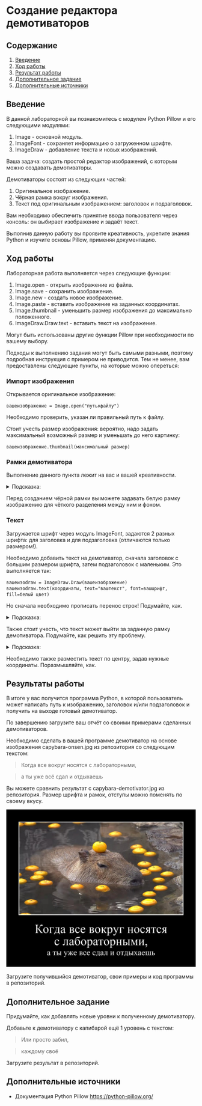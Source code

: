 # Создание редактора демотиваторов

## Содержание

1. [Введение](#Введение)
2. [Ход работы](<#Ход работы>)
3. [Результат работы](<#Результат работы>)
4. [Дополнительное задание](<#Дополнительное задание>)
5. [Дополнительные источники](<#Дополнительные источники>)

## Введение

В данной лабораторной вы познакомитесь с модулем Python Pillow и его следующими 
модулями:

1. Image - основной модуль.
2. ImageFont - сохраняет информацию о загруженном шрифте.
3. ImageDraw - добавление текста и новых изображений.

Ваша задача: создать простой редактор изображений, с которым можно создавать 
демотиваторы.

Демотиваторы состоят из следующих частей:

1. Оригинальное изображение.
2. Чёрная рамка вокруг изображения.
3. Текст под оригинальным изображением: заголовок и подзаголовок.

Вам необходимо обеспечить принятие ввода пользователя через консоль: он выбирает 
изображение и задаёт текст. 

Выполнив данную работу вы проявите креативность, укрепите знания Python и
изучите основы Pillow, применяя документацию.

## Ход работы

Лабораторная работа выполняется через следующие функции:

1. Image.open - открыть изображение из файла.
2. Image.save - сохранить изображение.
3. Image.new - создать новое изображение.
4. Image.paste - вставить изображение на заданных координатах.
5. Image.thumbnail - уменьшить размер изображения до максимально положенного.
6. ImageDraw.Draw.text - вставить текст на изображение.

Могут быть использованы другие функции Pillow при необходимости по вашему выбору.

Подходы к выполнению задания могут быть самыми разными, поэтому подробная инструкция
с примером не приводится. Тем не менее, вам предоставлены следующие пункты,
на которые можно опереться:

### Импорт изображения

Открывается оригинальное изображение:
```
вашеизображение = Image.open("путькфайлу")
```

Необходимо проверить, указан ли правильный путь к файлу. 

Стоит учесть размер изображения: вероятно, надо задать максимальный 
возможный размер и уменьшать до него картинку:
```
вашеизображение.thumbnail(максимальный размер)
```

### Рамки демотиватора

Выполнение данного пункта лежит на вас и вашей креативности.

<details>
<summary>Подсказка: </summary>

    Можно использовать функции Image.new и Image.paste или функцию expand из модуля ImageOps.
</details>

Перед созданием чёрной рамки вы можете задавать белую рамку изображению для
чёткого разделения между ним и фоном.

### Текст

Загружается шрифт через модуль ImageFont, задаются 2 разных шрифта: для
заголовка и для подзаголовка (отличаются только размером!).


Необходимо добавить текст на демотиватор, сначала заголовок с большим размером 
шрифта, затем подзаголовок с маленьким. Это выполняется так:

```
вашеизоdraw = ImageDraw.Draw(вашеизображение)
вашеизоdraw.text(координаты, text="ваштекст", font=вашшрифт, fill=белый цвет)
```

Но сначала необходимо прописать перенос строк! Подумайте, как.

<details> 
<summary>Подсказка: </summary>
    
    Вам может помочь модуль textwrap.
</details>

Также стоит учесть, что текст может выйти за заданную рамку демотиватора. Подумайте,
как решить эту проблему.
<details> 
<summary>Подсказка: </summary>
    
    Что-то стоит делать с вводом пользователя?
    Может, что-то сделать с рамкой? До или после её создания?
</details>

Необходимо также разместить текст по центру, задав нужные координаты. Поразмышляйте,
как.

## Результаты работы

В итоге у вас получится программа Python, в которой пользователь может написать
путь к изображению, заголовок и/или подзаголовок и получить на выходе готовый
демотиватор.

По завершению загрузите ваш отчёт со своими примерами сделанных демотиваторов.

Необходимо сделать в вашей программе демотиватор на основе изображения capybara-onsen.jpg
из репозитория со следующим текстом:

> Когда все вокруг носятся с лабораторными,

> а ты уже всё сдал и отдыхаешь

Вы можете сравнить результат с capybara-demotivator.jpg из репозитория. Размер шрифта и рамок, отступы можно поменять по своему вкусу.

![демотиватор](capybara-demotivator.jpg)

Загрузите получившийся демотиватор, свои примеры и код программы в репозиторий.

## Дополнительное задание

Придумайте, как добавлять новые уровни к полученному демотиватору.

Добавьте к демотиватору с капибарой ещё 1 уровень с текстом:

> Или просто забил,

> каждому своё

Загрузите результат в репозиторий.

## Дополнительные источники

* Документация Python Pillow https://python-pillow.org/
